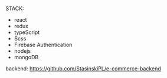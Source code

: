 STACK:
- react
- redux
- typeScript
- Scss
- Firebase Authentication
- nodejs
- mongoDB


backend:
https://github.com/StasinskiPL/e-commerce-backend
